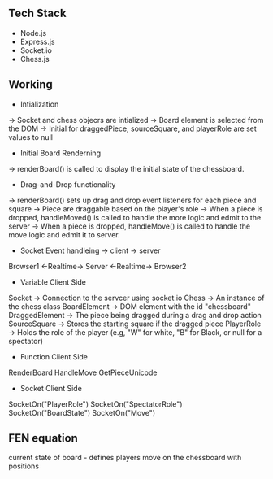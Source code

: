 ## Tech Stack

- Node.js
- Express.js
- Socket.io
- Chess.js

## Working

- Intialization

-> Socket and chess objecrs are intialized
-> Board element is selected from the DOM
-> Initial for draggedPiece, sourceSquare, and playerRole are set values to null

- Initial Board Renderning

-> renderBoard() is called to display the initial state of the chessboard.

- Drag-and-Drop functionality

-> renderBoard() sets up drag and drop event listeners for each piece and square
-> Piece are draggable based on the player's role
-> When a piece is dropped, handleMoved() is called to handle the more logic and edmit to the server
-> When a piece is dropped, handleMove() is called to handle the move logic and edmit it to server.

- Socket Event handleing -> client -> server

Browser1 <-Realtime-> Server <-Realtime-> Browser2

- Variable Client Side

Socket -> Connection to the servcer using socket.io
Chess -> An instance of the chess class
BoardElement -> DOM element with the id "chessboard"
DraggedElement -> The piece being dragged during a drag and drop action
SourceSquare -> Stores the starting square if the dragged piece
PlayerRole -> Holds the role of the player (e.g, "W" for white, "B" for Black, or null for a spectator)

- Function Client Side

RenderBoard
HandleMove
GetPieceUnicode

- Socket Client Side

SocketOn("PlayerRole")
SocketOn("SpectatorRole")
SocketOn("BoardState")
SocketOn("Move")

## FEN equation

current state of board - defines players move on the chessboard with positions